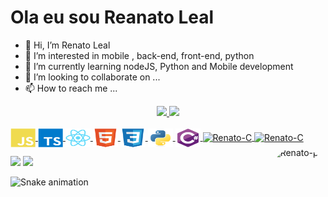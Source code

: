# Ola eu sou Reanato Leal

- 👋 Hi, I’m Renato Leal
- 👀 I’m interested in mobile , back-end, front-end, python 
- 🌱 I’m currently learning nodeJS, Python and Mobile development
- 💞️ I’m looking to collaborate on ...
- 📫 How to reach me ...


<div align="center">
  <a href="https://github.com/lealrenato">
  <img height="180em" src="https://github-readme-stats.vercel.app/api?username=lealrenato&show_icons=true&theme=dark&include_all_commits=true&count_private=true"/>
  <img height="180em" src="https://github-readme-stats.vercel.app/api/top-langs/?username=lealrenato&layout=compact&langs_count=7&theme=dark"/>
</div>

<div style="display: inline_block"><br>
  <img align="center" alt="Renato-Js" height="30" width="40" src="https://raw.githubusercontent.com/devicons/devicon/master/icons/javascript/javascript-plain.svg">
  <img align="center" alt="Renato-Ts" height="30" width="40" src="https://raw.githubusercontent.com/devicons/devicon/master/icons/typescript/typescript-plain.svg">
  <img align="center" alt="Renato-React" height="30" width="40" src="https://raw.githubusercontent.com/devicons/devicon/master/icons/react/react-original.svg">
  <img align="center" alt="Renato-HTML" height="30" width="40" src="https://raw.githubusercontent.com/devicons/devicon/master/icons/html5/html5-original.svg">
  <img align="center" alt="Renato-CSS" height="30" width="40" src="https://raw.githubusercontent.com/devicons/devicon/master/icons/css3/css3-original.svg">
  <img align="center" alt="Renato-Python" height="30" width="40" src="https://raw.githubusercontent.com/devicons/devicon/master/icons/python/python-original.svg">
  <img align="center" alt="Renato-Csharp" height="30" width="40" src="https://raw.githubusercontent.com/devicons/devicon/master/icons/csharp/csharp-original.svg">
  <img align="center" alt="Renato-C" height="30" width="40" src="https://cdn.jsdelivr.net/gh/devicons/devicon/icons/c/c-original.svg">
  <img align="center" alt="Renato-C" height="30" width="40" src="https://cdn.jsdelivr.net/gh/devicons/devicon/icons/mysql/mysql-original.svg">
  
  
  
  <img align="right" alt="Renato-pic" height="150" style="border-radius:50px;" src="    ">
</div>

  <div> 
  
  
 	
 
  <a href = "mailto:renatolealhiss@gmail.com"><img src="https://img.shields.io/badge/-Gmail-%23333?style=for-the-badge&logo=gmail&logoColor=white" target="_blank"></a>
  <a href="https://www.linkedin.com/in/rennatto-leal/" target="_blank"><img src="https://img.shields.io/badge/-LinkedIn-%230077B5?style=for-the-badge&logo=linkedin&logoColor=white" target="_blank"></a> 
 
  ![Snake animation](https://github.com/lealrenato/lealrenato/blob/output/github-contribution-grid-snake.svg)
 
</div>
  
  
  
<!---
lealrenato/lealrenato is a ✨ special ✨ repository because its `README.md` (this file) appears on your GitHub profile.
You can click the Preview link to take a look at your changes.
--->
